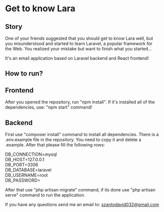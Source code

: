 # Get to know Lara

## Story

One of your friends suggested that you should get to know Lara well, but you misunderstood and started to learn Laravel, a popular framework for the Web.
You realized your mistake but want to finish what you started...

It's an email application based on Laravel backend and React frontend!

## How to run?

## Frontend

After you opened the repository, run "npm install". If it's installed all of the dependencies, use: "npm start" command!

## Backend

First use "composer install" command to install all dependencies.
There is a .env.example file in the repository. You need to copy it and delete a .example. After that please fill the following rows:

DB_CONNECTION=mysql<br>
DB_HOST=127.0.0.1<br>
DB_PORT=3306<br>
DB_DATABASE=laravel<br>
DB_USERNAME=root<br>
DB_PASSWORD=<br>

After that use "php artisan migrate" command, if its done use "php artisan serve" command to run the application.

If you have any questions send me an email to: szantodavid032@gmail.com
